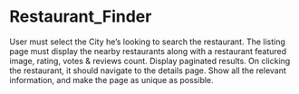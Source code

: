 ﻿# Restaurant_Finder
User must select the City he’s looking to search the restaurant. The listing page must display the nearby restaurants 
along with a restaurant featured image, rating, votes &amp; reviews count. Display paginated results. On clicking the restaurant, it 
should navigate to the details page. Show all the relevant information, and make the page as unique as possible.

